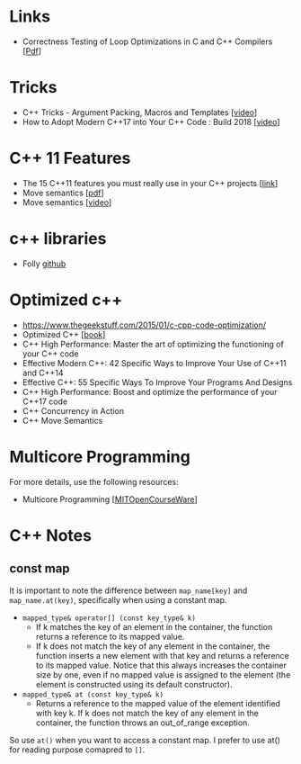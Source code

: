 


# Links
- Correctness Testing of Loop Optimizations in C and C++ Compilers [[Pdf](https://solidsands.com/wp-content/uploads/thesis_remi_van_veen.pdf)]



# Tricks
- C++ Tricks - Argument Packing, Macros and Templates [[video](https://www.youtube.com/watch?v=7qZ2O5-uLO8)]
- How to Adopt Modern C++17 into Your C++ Code : Build 2018 [[video](https://www.youtube.com/watch?v=UsrHQAzSXkA)]


# C++ 11 Features

- The 15 C++11 features you must really use in your C++ projects [[link](https://cppdepend.com/blog/?p=319)]
- Move semantics [[pdf](https://www.stroustrup.com/move.pdf)]
- Move semantics [[video](https://www.youtube.com/watch?v=St0MNEU5b0o&ab_channel=CppCon)]


# c++ libraries
- Folly [github](https://github.com/facebook/folly)


# Optimized c++

- https://www.thegeekstuff.com/2015/01/c-cpp-code-optimization/
- Optimized C++ [[book](https://www.oreilly.com/library/view/optimized-c/9781491922057/)]
- C++ High Performance: Master the art of optimizing the functioning of your C++ code
- Effective Modern C++: 42 Specific Ways to Improve Your Use of C++11 and C++14
- Effective C++: 55 Specific Ways To Improve Your Programs And Designs
- C++ High Performance: Boost and optimize the performance of your C++17 code
- C++ Concurrency in Action
- C++ Move Semantics

# Multicore Programming

For more details, use the following resources:
- Multicore Programming [[MITOpenCourseWare](https://www.youtube.com/watch?v=dx98pqJvZVk&ab_channel=MITOpenCourseWare)]

# C++ Notes

## const map

It is important to note the difference between `map_name[key]` and `map_name.at(key)`, specifically when using a constant map.
- `mapped_type& operator[] (const key_type& k)`
  - If k matches the key of an element in the container, the function returns a reference to its mapped value.
  - If k does not match the key of any element in the container, the function inserts a new element with that key and returns a reference to its mapped value. Notice that this always increases the container size by one, even if no mapped value is assigned to the element (the element is constructed using its default constructor).
-  `mapped_type& at (const key_type& k)`
   - Returns a reference to the mapped value of the element identified with key k. If k does not match the key of any element in the container, the function throws an out_of_range exception.

So use `at()` when you want to access a constant map. I prefer to use at() for reading purpose comapred to `[]`.


